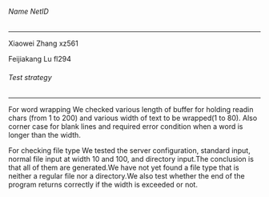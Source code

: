 ###### Name                          NetID
---
Xiaowei Zhang            xz561

Feijiakang Lu              fl294

###### Test strategy
---
For word wrapping
We checked various length of buffer for holding readin chars (from 1 to 200) and various width of text to be wrapped(1 to 80). Also corner case for blank lines and required error condition when a word is longer than the width.

For checking file type
We tested the server configuration, standard input, normal file input at width 10 and 100, and directory input.The conclusion is that all of them are generated.We have not yet found a file type that is neither a regular file nor a directory.We also test whether the end of the program returns correctly if the width is exceeded or not.
